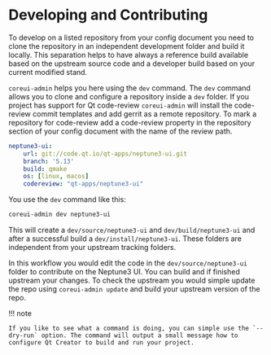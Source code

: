 # Developing and Contributing

To develop on a listed repository from your config document you need to clone the repository in an independent development folder and build it locally. This separation helps to have always a reference build available based on the upstream source code and a developer build based on your current modified stand.

`coreui-admin` helps you here using the `dev` command. The `dev` command allows you to clone and configure a repository inside a `dev` folder. If you project has support for Qt code-review `coreui-admin` will install the code-review commit templates and add gerrit as a remote repository. To mark a repository for code-review add a code-review property in the repository section of your config document with the name of the review path.

```yaml
neptune3-ui:
    url: git://code.qt.io/qt-apps/neptune3-ui.git
    branch: '5.13'
    build: qmake
    os: [linux, macos]
    codereview: "qt-apps/neptune3-ui"
```

You use the `dev` command like this:

```sh
coreui-admin dev neptune3-ui
```

This will create a `dev/source/neptune3-ui` and `dev/build/neptune3-ui` and after a successful build a `dev/install/neptune3-ui`. These folders are independent from your upstream tracking folders.

In this workflow you would edit the code in the `dev/source/neptune3-ui` folder to contribute on the Neptune3 UI. You can build and if finished upstream your changes. To check the upstream you would simple update the repo using `coreui-admin update` and build your upstream version of the repo.

!!! note

    If you like to see what a command is doing, you can simple use the `--dry-run` option. The command will output a small message how to configure Qt Creator to build and run your project.



